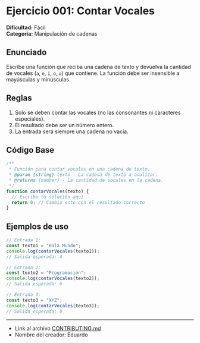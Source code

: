 # Ejercicio 001: Contar Vocales

**Dificultad:** Fácil  
**Categoría:** Manipulación de cadenas  

## Enunciado

Escribe una función que reciba una cadena de texto y devuelva la cantidad de vocales (`a`, `e`, `i`, `o`, `u`) que contiene. La función debe ser insensible a mayúsculas y minúsculas.

## Reglas
1. Solo se deben contar las vocales (no las consonantes ni caracteres especiales).
2. El resultado debe ser un número entero.
3. La entrada será siempre una cadena no vacía.

## Código Base

```javascript
/**
 * Función para contar vocales en una cadena de texto.
 * @param {string} texto - La cadena de texto a analizar.
 * @returns {number} - La cantidad de vocales en la cadena.
 */
function contarVocales(texto) {
  // Escribe tu solución aquí
  return 0; // Cambia esto con el resultado correcto
}
```

## Ejemplos de uso

```javascript
// Entrada 1:
const texto1 = "Hola Mundo";
console.log(contarVocales(texto1)); 
// Salida esperada: 4

// Entrada 2:
const texto2 = "Programación";
console.log(contarVocales(texto2)); 
// Salida esperada: 6

// Entrada 3:
const texto3 = "XYZ";
console.log(contarVocales(texto3)); 
// Salida esperada: 0
```

---

- Link al archivo [CONTRIBUTING.md](CONTRIBUTING.md)
- Nombre del creador: Eduardo